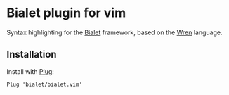 # Bialet plugin for vim

Syntax highlighting for the [Bialet](https://bialet.dev) framework,
based on the [Wren](https://wren.io) language.

## Installation

Install with [Plug](https://github.com/junegunn/vim-plug):

```vim
Plug 'bialet/bialet.vim'
```

